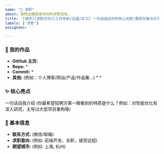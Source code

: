 ```yaml
---
name: "🚀 求职"
about: 按照此模板发布你的求职信息。
title: '[城市][求职方向][工作年龄/应届/实习] 一句话描述你的核心优势/展现你最与众不同的地方'
labels: ['求职']
assignees: ''

---
```


### 📂 我的作品
* **GitHub 主页:** 
* **Repo:** 
  * 
* **Commit:**
  * 
* **其他:** (例如：个人博客/网站/产品/作品集...)
    * 
    * 

### ✨ 核心亮点

一句话自我介绍 (你最希望招聘方第一眼看到的特质是什么？例如：对性能优化有深入研究，主导过大型项目重构等)


### 👋 基本信息
* **联系方式:** (微信/邮箱)
* **求职意向:** (例如: 前端开发，全职，接受远程)
* **期望城市:** (例如: 上海, 杭州)